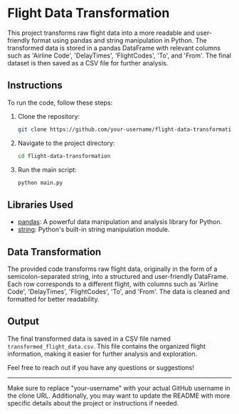 # Flight Data Transformation

This project transforms raw flight data into a more readable and user-friendly format using pandas and string manipulation in Python. The transformed data is stored in a pandas DataFrame with relevant columns such as 'Airline Code', 'DelayTimes', 'FlightCodes', 'To', and 'From'. The final dataset is then saved as a CSV file for further analysis.

## Instructions

To run the code, follow these steps:

1. Clone the repository:

   ```bash
   git clone https://github.com/your-username/flight-data-transformation.git
   ```

2. Navigate to the project directory:

   ```bash
   cd flight-data-transformation
   ```

3. Run the main script:

   ```bash
   python main.py
   ```

## Libraries Used

- [pandas](https://pandas.pydata.org/): A powerful data manipulation and analysis library for Python.
- [string](https://docs.python.org/3/library/string.html): Python's built-in string manipulation module.

## Data Transformation

The provided code transforms raw flight data, originally in the form of a semicolon-separated string, into a structured and user-friendly DataFrame. Each row corresponds to a different flight, with columns such as 'Airline Code', 'DelayTimes', 'FlightCodes', 'To', and 'From'. The data is cleaned and formatted for better readability.

## Output

The final transformed data is saved in a CSV file named `transformed_flight_data.csv`. This file contains the organized flight information, making it easier for further analysis and exploration.

Feel free to reach out if you have any questions or suggestions!

---

Make sure to replace "your-username" with your actual GitHub username in the clone URL. Additionally, you may want to update the README with more specific details about the project or instructions if needed.
